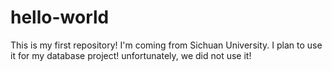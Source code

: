 hello-world
===========

This is my first repository!
I'm coming from Sichuan University.
I plan to use it for my database project!
unfortunately, we did not use it!

